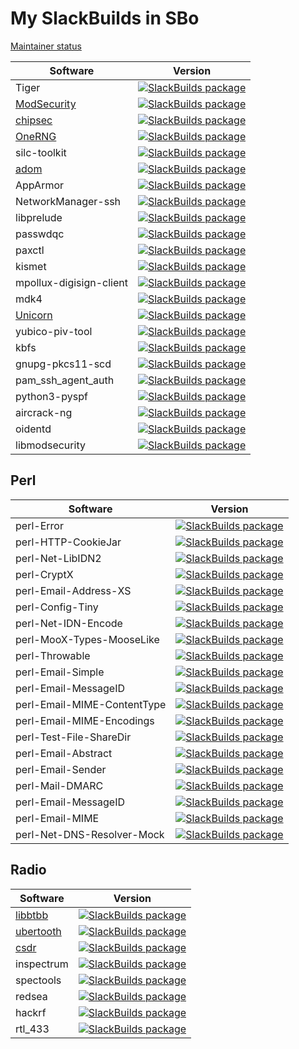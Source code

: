My SlackBuilds in SBo
=====================

[Maintainer status](https://slackbuilds.org/maintainer_status.html)

| Software                                                 | Version                                                                                                                                                                 |
| -------------------------------------------------------- | ----------------------------------------------------------------------------------------------------------------------------------------------------------------------- |
| Tiger                                                    | [![SlackBuilds package](https://repology.org/badge/version-for-repo/slackbuilds/tiger.svg)](https://repology.org/metapackage/tiger)                                     |
| [ModSecurity](https://modsecurity.org/)                  | [![SlackBuilds package](https://repology.org/badge/version-for-repo/slackbuilds/modsecurity.svg)](https://repology.org/metapackage/modsecurity)                         |
| [chipsec](https://github.com/chipsec/chipsec/releases)   | [![SlackBuilds package](https://repology.org/badge/version-for-repo/slackbuilds/chipsec.svg)](https://repology.org/metapackage/chipsec)                                 |
| [OneRNG](https://onerng.info/)                           | [![SlackBuilds package](https://repology.org/badge/version-for-repo/slackbuilds/onerng.svg)](https://repology.org/metapackage/onerng)                                   |
| silc-toolkit                                             | [![SlackBuilds package](https://repology.org/badge/version-for-repo/slackbuilds/silc-toolkit.svg)](https://repology.org/metapackage/silc-toolkit)                       |
| [adom](https://www.adom.de)                              | [![SlackBuilds package](https://repology.org/badge/version-for-repo/slackbuilds/adom.svg)](https://repology.org/metapackage/adom)                                       |
| AppArmor                                                 | [![SlackBuilds package](https://repology.org/badge/version-for-repo/slackbuilds/apparmor.svg)](https://repology.org/metapackage/apparmor)                               |
| NetworkManager-ssh                                       | [![SlackBuilds package](https://repology.org/badge/version-for-repo/slackbuilds/networkmanager-ssh.svg)](https://repology.org/metapackage/networkmanager-ssh)           |
| libprelude                                               | [![SlackBuilds package](https://repology.org/badge/version-for-repo/slackbuilds/libprelude.svg)](https://repology.org/metapackage/libprelude)                           |
| passwdqc                                                 | [![SlackBuilds package](https://repology.org/badge/version-for-repo/slackbuilds/passwdqc.svg)](https://repology.org/metapackage/passwdqc)                               |
| paxctl                                                   | [![SlackBuilds package](https://repology.org/badge/version-for-repo/slackbuilds/paxctl.svg)](https://repology.org/metapackage/paxctl)                                   |
| kismet                                                   | [![SlackBuilds package](https://repology.org/badge/version-for-repo/slackbuilds/kismet.svg)](https://repology.org/metapackage/kismet)                                   |
| mpollux-digisign-client                                  | [![SlackBuilds package](https://repology.org/badge/version-for-repo/slackbuilds/mpollux-digisign-client.svg)](https://repology.org/metapackage/mpollux-digisign-client) |
| mdk4                                                     | [![SlackBuilds package](https://repology.org/badge/version-for-repo/slackbuilds/mdk4.svg)](https://repology.org/metapackage/mdk4)                                       |
| [Unicorn](https://www.unicorn-engine.org/)               | [![SlackBuilds package](https://repology.org/badge/version-for-repo/slackbuilds/unicorn-engine.svg)](https://repology.org/metapackage/unicorn-engine)                   |
| yubico-piv-tool                                          | [![SlackBuilds package](https://repology.org/badge/version-for-repo/slackbuilds/yubico-piv-tool.svg)](https://repology.org/metapackage/yubico-piv-tool)                 |
| kbfs                                                     | [![SlackBuilds package](https://repology.org/badge/version-for-repo/slackbuilds/kbfs.svg)](https://repology.org/metapackage/kbfs)                                       |
| gnupg-pkcs11-scd                                         | [![SlackBuilds package](https://repology.org/badge/version-for-repo/slackbuilds/gnupg-pkcs11-scd.svg)](https://repology.org/metapackage/gnupg-pkcs11-scd)               |
| pam\_ssh\_agent\_auth                                    | [![SlackBuilds package](https://repology.org/badge/version-for-repo/slackbuilds/pam-ssh-agent-auth.svg)](https://repology.org/metapackage/pam-ssh-agent-auth)           |
| python3-pyspf                                            | [![SlackBuilds package](https://repology.org/badge/version-for-repo/slackbuilds/python:pyspf.svg)](https://repology.org/metapackage/python:pyspf)                       |
| aircrack-ng                                              | [![SlackBuilds package](https://repology.org/badge/version-for-repo/slackbuilds/aircrack-ng.svg)](https://repology.org/metapackage/aircrack-ng)                         |
| oidentd                                                  | [![SlackBuilds package](https://repology.org/badge/version-for-repo/slackbuilds/oidentd.svg)](https://repology.org/metapackage/oidentd)                                 |
| libmodsecurity                                           | [![SlackBuilds package](https://repology.org/badge/version-for-repo/slackbuilds/libmodsecurity.svg)](https://repology.org/metapackage/libmodsecurity)                   |

Perl
----

| Software                                                 | Version                                                                                                                                                                         |
| -------------------------------------------------------- | ------------------------------------------------------------------------------------------------------------------------------------------------------------------------------- |
| perl-Error                                               | [![SlackBuilds package](https://repology.org/badge/version-for-repo/slackbuilds/perl:error.svg)](https://repology.org/metapackage/perl:error)                                   |
| perl-HTTP-CookieJar                                      | [![SlackBuilds package](https://repology.org/badge/version-for-repo/slackbuilds/perl:http-cookiejar.svg)](https://repology.org/metapackage/perl:http-cookiejar)                 |
| perl-Net-LibIDN2                                         | [![SlackBuilds package](https://repology.org/badge/version-for-repo/slackbuilds/perl:net-libidn2.svg)](https://repology.org/metapackage/perl:net-libidn2)                       |
| perl-CryptX                                              | [![SlackBuilds package](https://repology.org/badge/version-for-repo/slackbuilds/perl:cryptx.svg)](https://repology.org/metapackage/perl:cryptx)                                 |
| perl-Email-Address-XS                                    | [![SlackBuilds package](https://repology.org/badge/version-for-repo/slackbuilds/perl:email-address-xs.svg)](https://repology.org/metapackage/perl:email-address-xs)             |
| perl-Config-Tiny                                         | [![SlackBuilds package](https://repology.org/badge/version-for-repo/slackbuilds/perl:config-tiny.svg)](https://repology.org/metapackage/perl:config-tiny)                       |
| perl-Net-IDN-Encode                                      | [![SlackBuilds package](https://repology.org/badge/version-for-repo/slackbuilds/perl:net-idn-encode.svg)](https://repology.org/metapackage/perl:net-idn-encode)                 |
| perl-MooX-Types-MooseLike                                | [![SlackBuilds package](https://repology.org/badge/version-for-repo/slackbuilds/perl:moox-types-mooselike.svg)](https://repology.org/metapackage/perl:moox-types-mooselike)     |
| perl-Throwable                                           | [![SlackBuilds package](https://repology.org/badge/version-for-repo/slackbuilds/perl:throwable.svg)](https://repology.org/metapackage/perl:throwable)                           |
| perl-Email-Simple                                        | [![SlackBuilds package](https://repology.org/badge/version-for-repo/slackbuilds/perl:email-simple.svg)](https://repology.org/metapackage/perl:email-simple)                     |
| perl-Email-MessageID                                     | [![SlackBuilds package](https://repology.org/badge/version-for-repo/slackbuilds/perl:email-messageid.svg)](https://repology.org/metapackage/perl:email-messageid)               |
| perl-Email-MIME-ContentType                              | [![SlackBuilds package](https://repology.org/badge/version-for-repo/slackbuilds/perl:email-mime-contenttype.svg)](https://repology.org/metapackage/perl:email-mime-contenttype) |
| perl-Email-MIME-Encodings                                | [![SlackBuilds package](https://repology.org/badge/version-for-repo/slackbuilds/perl:email-mime-encodings.svg)](https://repology.org/metapackage/perl:email-mime-encodings)     |
| perl-Test-File-ShareDir                                  | [![SlackBuilds package](https://repology.org/badge/version-for-repo/slackbuilds/perl:test-file-sharedir.svg)](https://repology.org/metapackage/perl:test-file-sharedir)         |
| perl-Email-Abstract                                      | [![SlackBuilds package](https://repology.org/badge/version-for-repo/slackbuilds/perl:email-abstract.svg)](https://repology.org/metapackage/perl:email-abstract)                 |
| perl-Email-Sender                                        | [![SlackBuilds package](https://repology.org/badge/version-for-repo/slackbuilds/perl:email-sender.svg)](https://repology.org/metapackage/perl:email-sender)                     |
| perl-Mail-DMARC                                          | [![SlackBuilds package](https://repology.org/badge/version-for-repo/slackbuilds/perl:mail-dmarc.svg)](https://repology.org/metapackage/perl:mail-dmarc)                         |
| perl-Email-MessageID                                     | [![SlackBuilds package](https://repology.org/badge/version-for-repo/slackbuilds/perl:email-messageid.svg)](https://repology.org/metapackage/perl:email-messageid)               |
| perl-Email-MIME                                          | [![SlackBuilds package](https://repology.org/badge/version-for-repo/slackbuilds/perl:email-mime.svg)](https://repology.org/metapackage/perl:email-mime)                         |
| perl-Net-DNS-Resolver-Mock                               | [![SlackBuilds package](https://repology.org/badge/version-for-repo/slackbuilds/perl:net-dns-resolver-mock.svg)](https://repology.org/metapackage/perl:net-dns-resolver-mock)   |

Radio
-----

| Software                                                 | Version                                                                                                                                                       |
| -------------------------------------------------------- | ------------------------------------------------------------------------------------------------------------------------------------------------------------- |
| [libbtbb](https://github.com/greatscottgadgets/libbtbb)  | [![SlackBuilds package](https://repology.org/badge/version-for-repo/slackbuilds/libbtbb.svg)](https://repology.org/metapackage/libbtbb)                       |
| [ubertooth](https://greatscottgadgets.com/ubertoothone/) | [![SlackBuilds package](https://repology.org/badge/version-for-repo/slackbuilds/ubertooth.svg)](https://repology.org/metapackage/ubertooth)                   |
| [csdr](https://github.com/ha7ilm/csdr)                   | [![SlackBuilds package](https://repology.org/badge/version-for-repo/slackbuilds/csdr.svg)](https://repology.org/metapackage/csdr)                             |
| inspectrum                                               | [![SlackBuilds package](https://repology.org/badge/version-for-repo/slackbuilds/inspectrum.svg)](https://repology.org/metapackage/inspectrum)                 |
| spectools                                                | [![SlackBuilds package](https://repology.org/badge/version-for-repo/slackbuilds/spectools.svg)](https://repology.org/metapackage/spectools)                   |
| redsea                                                   | [![SlackBuilds package](https://repology.org/badge/version-for-repo/slackbuilds/redsea.svg)](https://repology.org/metapackage/redsea)                         |
| hackrf                                                   | [![SlackBuilds package](https://repology.org/badge/version-for-repo/slackbuilds/hackrf.svg)](https://repology.org/metapackage/hackrf)                         |
| rtl\_433                                                 | [![SlackBuilds package](https://repology.org/badge/version-for-repo/slackbuilds/rtl-433.svg)](https://repology.org/metapackage/rtl-433)                       |
